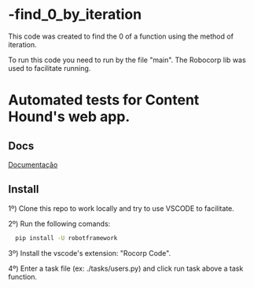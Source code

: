 # -find_0_by_iteration
This code was created to find the 0 of a function using the method of iteration.

To run this code you need to run by the file "main". The Robocorp lib was used to facilitate running.
# Automated tests for Content Hound's web app.

## Docs

[Documentação]()

## Install

1º) Clone this repo to work locally and try to use VSCODE to facilitate.

2º) Run the following comands:
```bash
  pip install -U robotframework
```

3º) Install the vscode's extension: "Rocorp Code".

4º) Enter a task file (ex: ./tasks/users.py) and click run task above a task function.